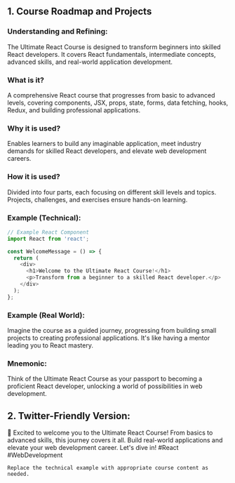 

## 1. Course Roadmap and Projects 

### Understanding and Refining:
The Ultimate React Course is designed to transform beginners into skilled React developers. It covers React fundamentals, intermediate concepts, advanced skills, and real-world application development.

### What is it?
A comprehensive React course that progresses from basic to advanced levels, covering components, JSX, props, state, forms, data fetching, hooks, Redux, and building professional applications.

### Why it is used?
Enables learners to build any imaginable application, meet industry demands for skilled React developers, and elevate web development careers.

### How it is used?
Divided into four parts, each focusing on different skill levels and topics. Projects, challenges, and exercises ensure hands-on learning.

### Example (Technical):
```javascript
// Example React Component
import React from 'react';

const WelcomeMessage = () => {
  return (
    <div>
      <h1>Welcome to the Ultimate React Course!</h1>
      <p>Transform from a beginner to a skilled React developer.</p>
    </div>
  );
};
```

### Example (Real World):
Imagine the course as a guided journey, progressing from building small projects to creating professional applications. It's like having a mentor leading you to React mastery.

### Mnemonic:
Think of the Ultimate React Course as your passport to becoming a proficient React developer, unlocking a world of possibilities in web development.

## 2. Twitter-Friendly Version:

🚀 Excited to welcome you to the Ultimate React Course! From basics to advanced skills, this journey covers it all. Build real-world applications and elevate your web development career. Let's dive in! #React #WebDevelopment
```
Replace the technical example with appropriate course content as needed.
